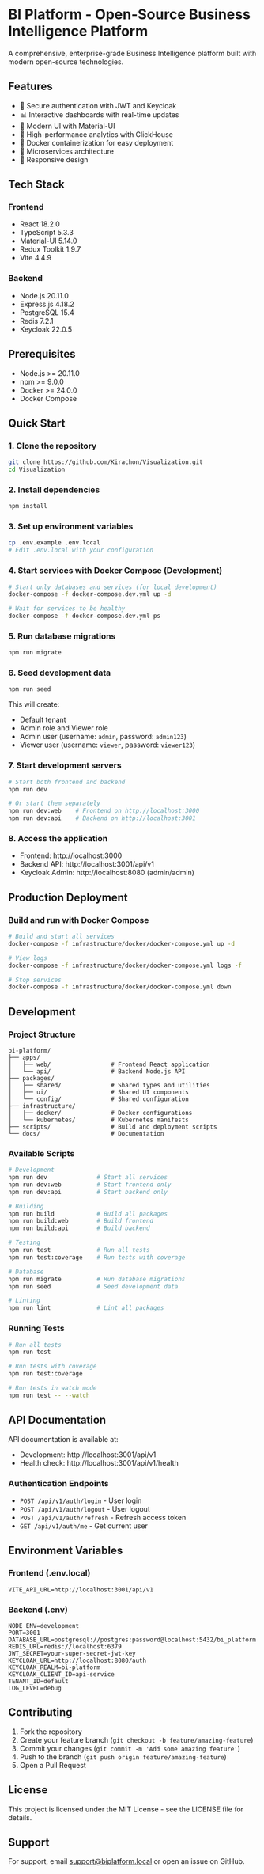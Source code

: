 # BI Platform - Open-Source Business Intelligence Platform

A comprehensive, enterprise-grade Business Intelligence platform built with modern open-source technologies.

## Features

- 🔐 Secure authentication with JWT and Keycloak
- 📊 Interactive dashboards with real-time updates
- 🎨 Modern UI with Material-UI
- 🚀 High-performance analytics with ClickHouse
- 🐳 Docker containerization for easy deployment
- 🔄 Microservices architecture
- 📱 Responsive design

## Tech Stack

### Frontend
- React 18.2.0
- TypeScript 5.3.3
- Material-UI 5.14.0
- Redux Toolkit 1.9.7
- Vite 4.4.9

### Backend
- Node.js 20.11.0
- Express.js 4.18.2
- PostgreSQL 15.4
- Redis 7.2.1
- Keycloak 22.0.5

## Prerequisites

- Node.js >= 20.11.0
- npm >= 9.0.0
- Docker >= 24.0.0
- Docker Compose

## Quick Start

### 1. Clone the repository

```bash
git clone https://github.com/Kirachon/Visualization.git
cd Visualization
```

### 2. Install dependencies

```bash
npm install
```

### 3. Set up environment variables

```bash
cp .env.example .env.local
# Edit .env.local with your configuration
```

### 4. Start services with Docker Compose (Development)

```bash
# Start only databases and services (for local development)
docker-compose -f docker-compose.dev.yml up -d

# Wait for services to be healthy
docker-compose -f docker-compose.dev.yml ps
```

### 5. Run database migrations

```bash
npm run migrate
```

### 6. Seed development data

```bash
npm run seed
```

This will create:
- Default tenant
- Admin role and Viewer role
- Admin user (username: `admin`, password: `admin123`)
- Viewer user (username: `viewer`, password: `viewer123`)

### 7. Start development servers

```bash
# Start both frontend and backend
npm run dev

# Or start them separately
npm run dev:web    # Frontend on http://localhost:3000
npm run dev:api    # Backend on http://localhost:3001
```

### 8. Access the application

- Frontend: http://localhost:3000
- Backend API: http://localhost:3001/api/v1
- Keycloak Admin: http://localhost:8080 (admin/admin)

## Production Deployment

### Build and run with Docker Compose

```bash
# Build and start all services
docker-compose -f infrastructure/docker/docker-compose.yml up -d

# View logs
docker-compose -f infrastructure/docker/docker-compose.yml logs -f

# Stop services
docker-compose -f infrastructure/docker/docker-compose.yml down
```

## Development

### Project Structure

```
bi-platform/
├── apps/
│   ├── web/                 # Frontend React application
│   └── api/                 # Backend Node.js API
├── packages/
│   ├── shared/              # Shared types and utilities
│   ├── ui/                  # Shared UI components
│   └── config/              # Shared configuration
├── infrastructure/
│   ├── docker/              # Docker configurations
│   └── kubernetes/          # Kubernetes manifests
├── scripts/                 # Build and deployment scripts
└── docs/                    # Documentation
```

### Available Scripts

```bash
# Development
npm run dev              # Start all services
npm run dev:web          # Start frontend only
npm run dev:api          # Start backend only

# Building
npm run build            # Build all packages
npm run build:web        # Build frontend
npm run build:api        # Build backend

# Testing
npm run test             # Run all tests
npm run test:coverage    # Run tests with coverage

# Database
npm run migrate          # Run database migrations
npm run seed             # Seed development data

# Linting
npm run lint             # Lint all packages
```

### Running Tests

```bash
# Run all tests
npm run test

# Run tests with coverage
npm run test:coverage

# Run tests in watch mode
npm run test -- --watch
```

## API Documentation

API documentation is available at:
- Development: http://localhost:3001/api/v1
- Health check: http://localhost:3001/api/v1/health

### Authentication Endpoints

- `POST /api/v1/auth/login` - User login
- `POST /api/v1/auth/logout` - User logout
- `POST /api/v1/auth/refresh` - Refresh access token
- `GET /api/v1/auth/me` - Get current user

## Environment Variables

### Frontend (.env.local)
```
VITE_API_URL=http://localhost:3001/api/v1
```

### Backend (.env)
```
NODE_ENV=development
PORT=3001
DATABASE_URL=postgresql://postgres:password@localhost:5432/bi_platform
REDIS_URL=redis://localhost:6379
JWT_SECRET=your-super-secret-jwt-key
KEYCLOAK_URL=http://localhost:8080/auth
KEYCLOAK_REALM=bi-platform
KEYCLOAK_CLIENT_ID=api-service
TENANT_ID=default
LOG_LEVEL=debug
```

## Contributing

1. Fork the repository
2. Create your feature branch (`git checkout -b feature/amazing-feature`)
3. Commit your changes (`git commit -m 'Add some amazing feature'`)
4. Push to the branch (`git push origin feature/amazing-feature`)
5. Open a Pull Request

## License

This project is licensed under the MIT License - see the LICENSE file for details.

## Support

For support, email support@biplatform.local or open an issue on GitHub.

